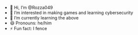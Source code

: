 - 👋 Hi, I’m @Rozza049
- 👀 I’m interested in making games and learning cybersecurity
- 🌱 I’m currently learning the above
- 😄 Pronouns: he/him
- ⚡ Fun fact: I fence
